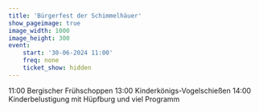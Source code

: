 ```yaml
---
title: 'Bürgerfest der Schimmelhäuer'
show_pageimage: true
image_width: 1000
image_height: 300
event:
    start: '30-06-2024 11:00'
    freq: none
    ticket_show: hidden
---
```


11:00 Bergischer Frühschoppen
13:00 Kinderkönigs-Vogelschießen
14:00 Kinderbelustigung mit Hüpfburg und viel Programm